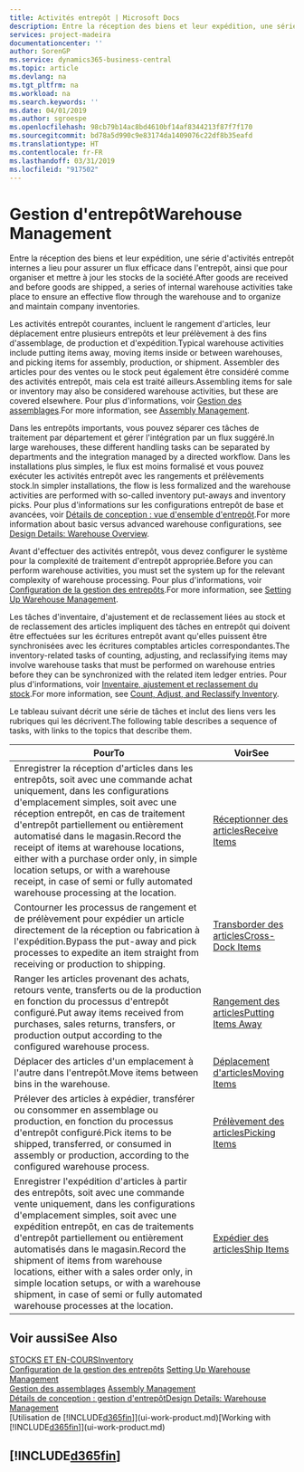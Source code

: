 ```yaml
---
title: Activités entrepôt | Microsoft Docs
description: Entre la réception des biens et leur expédition, une série d'activités entrepôt internes a lieu pour assurer un flux efficace dans l'entrepôt, ainsi que pour organiser et mettre à jour les stocks de la société.
services: project-madeira
documentationcenter: ''
author: SorenGP
ms.service: dynamics365-business-central
ms.topic: article
ms.devlang: na
ms.tgt_pltfrm: na
ms.workload: na
ms.search.keywords: ''
ms.date: 04/01/2019
ms.author: sgroespe
ms.openlocfilehash: 98cb79b14ac8bd4610bf14af8344213f87f7f170
ms.sourcegitcommit: bd78a5d990c9e83174da1409076c22df8b35eafd
ms.translationtype: HT
ms.contentlocale: fr-FR
ms.lasthandoff: 03/31/2019
ms.locfileid: "917502"
---
```

# <a name="warehouse-management"></a><span data-ttu-id="13c6d-103">Gestion d'entrepôt</span><span class="sxs-lookup"><span data-stu-id="13c6d-103">Warehouse Management</span></span>
<span data-ttu-id="13c6d-104">Entre la réception des biens et leur expédition, une série d'activités entrepôt internes a lieu pour assurer un flux efficace dans l'entrepôt, ainsi que pour organiser et mettre à jour les stocks de la société.</span><span class="sxs-lookup"><span data-stu-id="13c6d-104">After goods are received and before goods are shipped, a series of internal warehouse activities take place to ensure an effective flow through the warehouse and to organize and maintain company inventories.</span></span>

<span data-ttu-id="13c6d-105">Les activités entrepôt courantes, incluent le rangement d'articles, leur déplacement entre plusieurs entrepôts et leur prélèvement à des fins d'assemblage, de production et d'expédition.</span><span class="sxs-lookup"><span data-stu-id="13c6d-105">Typical warehouse activities include putting items away, moving items inside or between warehouses, and picking items for assembly, production, or shipment.</span></span> <span data-ttu-id="13c6d-106">Assembler des articles pour des ventes ou le stock peut également être considéré comme des activités entrepôt, mais cela est traité ailleurs.</span><span class="sxs-lookup"><span data-stu-id="13c6d-106">Assembling items for sale or inventory may also be considered warehouse activities, but these are covered elsewhere.</span></span> <span data-ttu-id="13c6d-107">Pour plus d'informations, voir [Gestion des assemblages](assembly-assemble-items.md).</span><span class="sxs-lookup"><span data-stu-id="13c6d-107">For more information, see [Assembly Management](assembly-assemble-items.md).</span></span>  

<span data-ttu-id="13c6d-108">Dans les entrepôts importants, vous pouvez séparer ces tâches de traitement par département et gérer l'intégration par un flux suggéré.</span><span class="sxs-lookup"><span data-stu-id="13c6d-108">In large warehouses, these different handling tasks can be separated by departments and the integration managed by a directed workflow.</span></span> <span data-ttu-id="13c6d-109">Dans les installations plus simples, le flux est moins formalisé et vous pouvez exécuter les activités entrepôt avec les rangements et prélèvements stock.</span><span class="sxs-lookup"><span data-stu-id="13c6d-109">In simpler installations, the flow is less formalized and the warehouse activities are performed with so-called inventory put-aways and inventory picks.</span></span> <span data-ttu-id="13c6d-110">Pour plus d'informations sur les configurations entrepôt de base et avancées, voir [Détails de conception : vue d'ensemble d'entrepôt](design-details-warehouse-overview.md).</span><span class="sxs-lookup"><span data-stu-id="13c6d-110">For more information about basic versus advanced warehouse configurations, see [Design Details: Warehouse Overview](design-details-warehouse-overview.md).</span></span>

<span data-ttu-id="13c6d-111">Avant d'effectuer des activités entrepôt, vous devez configurer le système pour la complexité de traitement d'entrepôt appropriée.</span><span class="sxs-lookup"><span data-stu-id="13c6d-111">Before you can perform warehouse activities, you must set the system up for the relevant complexity of warehouse processing.</span></span> <span data-ttu-id="13c6d-112">Pour plus d'informations, voir [Configuration de la gestion des entrepôts](warehouse-setup-warehouse.md).</span><span class="sxs-lookup"><span data-stu-id="13c6d-112">For more information, see [Setting Up Warehouse Management](warehouse-setup-warehouse.md).</span></span>

<span data-ttu-id="13c6d-113">Les tâches d'inventaire, d'ajustement et de reclassement liées au stock et de reclassement des articles impliquent des tâches en entrepôt qui doivent être effectuées sur les écritures entrepôt avant qu'elles puissent être synchronisées avec les écritures comptables articles correspondantes.</span><span class="sxs-lookup"><span data-stu-id="13c6d-113">The inventory-related tasks of counting, adjusting, and reclassifying items may involve warehouse tasks that must be performed on warehouse entries before they can be synchronized with the related item ledger entries.</span></span> <span data-ttu-id="13c6d-114">Pour plus d'informations, voir [Inventaire, ajustement et reclassement du stock](inventory-how-count-adjust-reclassify.md).</span><span class="sxs-lookup"><span data-stu-id="13c6d-114">For more information, see [Count, Adjust, and Reclassify Inventory](inventory-how-count-adjust-reclassify.md).</span></span>

 <span data-ttu-id="13c6d-115">Le tableau suivant décrit une série de tâches et inclut des liens vers les rubriques qui les décrivent.</span><span class="sxs-lookup"><span data-stu-id="13c6d-115">The following table describes a sequence of tasks, with links to the topics that describe them.</span></span>   

|<span data-ttu-id="13c6d-116">**Pour**</span><span class="sxs-lookup"><span data-stu-id="13c6d-116">**To**</span></span>|<span data-ttu-id="13c6d-117">**Voir**</span><span class="sxs-lookup"><span data-stu-id="13c6d-117">**See**</span></span>|  
|------------|-------------|  
|<span data-ttu-id="13c6d-118">Enregistrer la réception d'articles dans les entrepôts, soit avec une commande achat uniquement, dans les configurations d'emplacement simples, soit avec une réception entrepôt, en cas de traitement d'entrepôt partiellement ou entièrement automatisé dans le magasin.</span><span class="sxs-lookup"><span data-stu-id="13c6d-118">Record the receipt of items at warehouse locations, either with a purchase order only, in simple location setups, or with a warehouse receipt, in case of semi or fully automated warehouse processing at the location.</span></span>|[<span data-ttu-id="13c6d-119">Réceptionner des articles</span><span class="sxs-lookup"><span data-stu-id="13c6d-119">Receive Items</span></span>](warehouse-how-receive-items.md)|
|<span data-ttu-id="13c6d-120">Contourner les processus de rangement et de prélèvement pour expédier un article directement de la réception ou fabrication à l'expédition.</span><span class="sxs-lookup"><span data-stu-id="13c6d-120">Bypass the put-away and pick processes to expedite an item straight from receiving or production to shipping.</span></span>|[<span data-ttu-id="13c6d-121">Transborder des articles</span><span class="sxs-lookup"><span data-stu-id="13c6d-121">Cross-Dock Items</span></span>](warehouse-how-to-cross-dock-items.md)|    
|<span data-ttu-id="13c6d-122">Ranger les articles provenant des achats, retours vente, transferts ou de la production en fonction du processus d'entrepôt configuré.</span><span class="sxs-lookup"><span data-stu-id="13c6d-122">Put away items received from purchases, sales returns, transfers, or production output according to the configured warehouse process.</span></span>|[<span data-ttu-id="13c6d-123">Rangement des articles</span><span class="sxs-lookup"><span data-stu-id="13c6d-123">Putting Items Away</span></span>](warehouse-put-away-items.md)|
|<span data-ttu-id="13c6d-124">Déplacer des articles d'un emplacement à l'autre dans l'entrepôt.</span><span class="sxs-lookup"><span data-stu-id="13c6d-124">Move items between bins in the warehouse.</span></span>|[<span data-ttu-id="13c6d-125">Déplacement d'articles</span><span class="sxs-lookup"><span data-stu-id="13c6d-125">Moving Items</span></span>](warehouse-move-items.md)|
|<span data-ttu-id="13c6d-126">Prélever des articles à expédier, transférer ou consommer en assemblage ou production, en fonction du processus d'entrepôt configuré.</span><span class="sxs-lookup"><span data-stu-id="13c6d-126">Pick items to be shipped, transferred, or consumed in assembly or production, according to the configured warehouse process.</span></span>|[<span data-ttu-id="13c6d-127">Prélèvement des articles</span><span class="sxs-lookup"><span data-stu-id="13c6d-127">Picking Items</span></span>](warehouse-pick-items.md)|
|<span data-ttu-id="13c6d-128">Enregistrer l'expédition d'articles à partir des entrepôts, soit avec une commande vente uniquement, dans les configurations d'emplacement simples, soit avec une expédition entrepôt, en cas de traitements d'entrepôt partiellement ou entièrement automatisés dans le magasin.</span><span class="sxs-lookup"><span data-stu-id="13c6d-128">Record the shipment of items from warehouse locations, either with a sales order only, in simple location setups, or with a warehouse shipment, in case of semi or fully automated warehouse processes at the location.</span></span>|[<span data-ttu-id="13c6d-129">Expédier des articles</span><span class="sxs-lookup"><span data-stu-id="13c6d-129">Ship Items</span></span>](warehouse-how-ship-items.md)|  

## <a name="see-also"></a><span data-ttu-id="13c6d-130">Voir aussi</span><span class="sxs-lookup"><span data-stu-id="13c6d-130">See Also</span></span>  
[<span data-ttu-id="13c6d-131">STOCKS ET EN-COURS</span><span class="sxs-lookup"><span data-stu-id="13c6d-131">Inventory</span></span>](inventory-manage-inventory.md)  
<span data-ttu-id="13c6d-132">[Configuration de la gestion des entrepôts](warehouse-setup-warehouse.md)   </span><span class="sxs-lookup"><span data-stu-id="13c6d-132">[Setting Up Warehouse Management](warehouse-setup-warehouse.md)   </span></span>  
<span data-ttu-id="13c6d-133">[Gestion des assemblages](assembly-assemble-items.md)  </span><span class="sxs-lookup"><span data-stu-id="13c6d-133">[Assembly Management](assembly-assemble-items.md)  </span></span>  
[<span data-ttu-id="13c6d-134">Détails de conception : gestion d'entrepôt</span><span class="sxs-lookup"><span data-stu-id="13c6d-134">Design Details: Warehouse Management</span></span>](design-details-warehouse-management.md)  
<span data-ttu-id="13c6d-135">[Utilisation de [!INCLUDE[d365fin](includes/d365fin_md.md)]](ui-work-product.md)</span><span class="sxs-lookup"><span data-stu-id="13c6d-135">[Working with [!INCLUDE[d365fin](includes/d365fin_md.md)]](ui-work-product.md)</span></span>  

## [!INCLUDE[d365fin](includes/free_trial_md.md)]  
